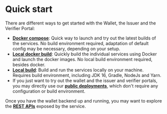 # Quick start

There are different ways to get started with the Wallet, the Issuer and the Verifier Portal:

* [**Docker compose**](docker-compose.md): Quick way to launch and try out the latest builds of the services. No build environment required, adaptation of default config may be necessary, depending on your setup.
* [**Local docker build**](local-build.md#docker-build): Quickly build the individual services using Docker and launch the docker images. No local build environment required, besides docker.
* [**Local build**](local-build.md#local-build): Build and run the services locally on your machine. Requires build environment, including JDK 16, Gradle, NodeJs and Yarn.
* If you just want to try out the wallet and the issuer and verifier portals, you may directly use our [**public deployments**](../public-deployments.md), which don't require any configuration or build environment.

Once you have the wallet backend up and running, you may want to explore the [**REST APIs**](../rest-apis.md) exposed by the service.

